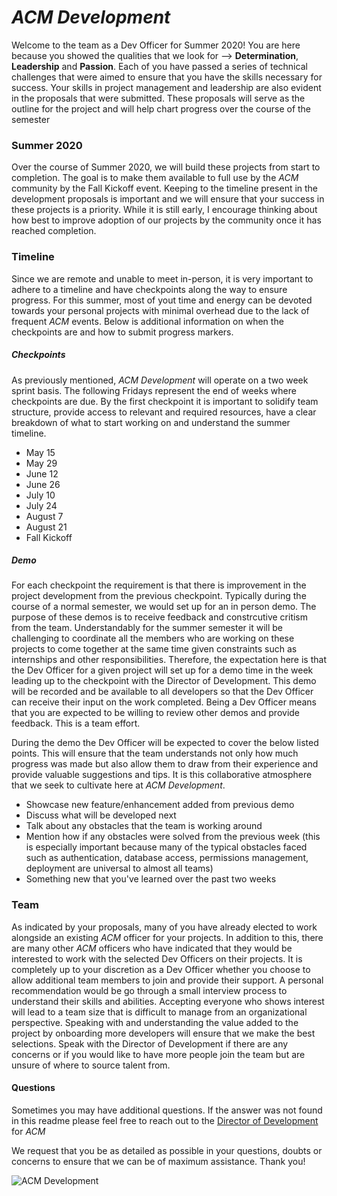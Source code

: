 # _ACM Development_

Welcome to the team as a Dev Officer for Summer 2020! You are here because you showed the qualities that we look for --> __Determination__, __Leadership__ and __Passion__. Each of you have passed a series of technical challenges that were aimed to ensure that you have the skills necessary for success. Your skills in project management and leadership are also evident in the proposals that were submitted. These proposals will serve as the outline for the project and will help chart progress over the course of the semester

### Summer 2020

Over the course of Summer 2020, we will build these projects from start to completion. The goal is to make them available to full use by the _ACM_ community by the Fall Kickoff event. Keeping to the timeline present in the development proposals is important and we will ensure that your success in these projects is a priority. While it is still early, I encourage thinking about how best to improve adoption of our projects by the community once it has reached completion. 

### Timeline

Since we are remote and unable to meet in-person, it is very important to adhere to a timeline and have checkpoints along the way to ensure progress. For this summer, most of yout time and energy can be devoted towards your personal projects with minimal overhead due to the lack of frequent _ACM_ events. Below is additional information on when the checkpoints are and how to submit progress markers.

##### Checkpoints 

As previously mentioned, _ACM Development_ will operate on a two week sprint basis. The following Fridays represent the end of weeks where checkpoints are due. By the first checkpoint it is important to solidify team structure, provide access to relevant and required resources, have a clear breakdown of what to start working on and understand the summer timeline.

 - May 15
 - May 29
 - June 12
 - June 26
 - July 10
 - July 24
 - August 7
 - August 21
 - Fall Kickoff

##### Demo

For each checkpoint the requirement is that there is improvement in the project development from the previous checkpoint. Typically during the course of a normal semester, we would set up for an in person demo. The purpose of these demos is to receive feedback and constrcutive critism from the team. Understandably for the summer semester it will be challenging to coordinate all the members who are working on these projects to come together at the same time given constraints such as internships and other responsibilities. Therefore, the expectation here is that the Dev Officer for a given project will set up for a demo time in the week leading up to the checkpoint with the Director of Development. This demo will be recorded and be available to all developers so that the Dev Officer can receive their input on the work completed. Being a Dev Officer means that you are expected to be willing to review other demos and provide feedback. This is a team effort. 

During the demo the Dev Officer will be expected to cover the below listed points. This will ensure that the team understands not only how much progress was made but also allow them to draw from their experience and provide valuable suggestions and tips. It is this collaborative atmosphere that we seek to cultivate here at _ACM Development_.
 - Showcase new feature/enhancement added from previous demo
 - Discuss what will be developed next
 - Talk about any obstacles that the team is working around
 - Mention how if any obstacles were solved from the previous week (this is especially important because many of the typical obstacles faced such as authentication, database access, permissions management, deployment are universal to almost all teams)
 - Something new that you've learned over the past two weeks

### Team

As indicated by your proposals, many of you have already elected to work alongside an existing _ACM_ officer for your projects. In addition to this, there are many other _ACM_ officers who have indicated that they would be interested to work with the selected Dev Officers on their projects. It is completely up to your discretion as a Dev Officer whether you choose to allow additional team members to join and provide their support. A personal recommendation would be go through a small interview process to understand their skills and abilities. Accepting everyone who shows interest will lead to a team size that is difficult to manage from an organizational perspective. Speaking with and understanding the value added to the project by onboarding more developers will ensure that we make the best selections. Speak with the Director of Development if there are any concerns or if you would like to have more people join the team but are unsure of where to source talent from.

#### Questions

Sometimes you may have additional questions. If the answer was not found in this readme please feel free to reach out to the [Director of Development](mailto:comet.acm@gmail.com) for _ACM_

We request that you be as detailed as possible in your questions, doubts or concerns to ensure that we can be of maximum assistance. Thank you!

![ACM Development](https://www.acmutd.co/brand/Development/Banners/light_dark_background.png)
